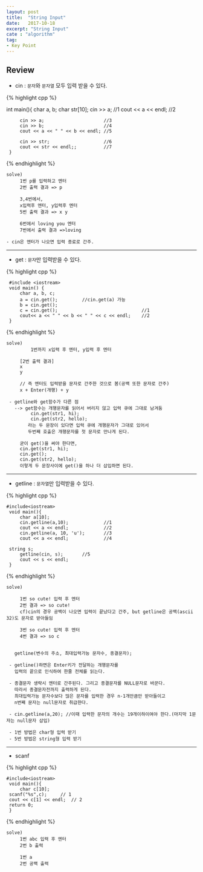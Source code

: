 ```yaml
---
layout: post
title:  "String Input"
date:   2017-10-18
excerpt: "String Input"
cate : "algorithm"
tag:
- Key Point
---
```


## Review

* cin : `문자`와 `문자열` 모두 입력 받을 수 있다.

{% highlight cpp %}

int main(){
         char a, b;
         char str[10];
         cin >> a;                      //1
         cout << a << endl;             //2
         
         cin >> a;                      //3
         cin >> b;                      //4
         cout << a << " " << b << endl; //5
         
         cin >> str;                    //6
         cout << str << endl;;          //7
     }


{% endhighlight %}

```
solve)
     1번 p를 입력하고 엔터
     2번 출력 결과 => p
 
     3,4번에서,
     x입력후 엔터, y입력후 엔터
     5번 출력 결과 => x y
     
     6번에서 loving you 엔터
     7번에서 출력 결과 =>loving

- cin은 엔터가 나오면 입력 종료로 간주.
```     
 
 ---


 * get : `문자`만 입력받을 수 있다.

 {% highlight cpp %}

     #include <iostream>
     void main() {
         char a, b, c;
         a = cin.get();         //cin.get(a) 가능
         b = cin.get();
         c = cin.get();                               //1
         cout<< a << " " << b << " " << c << endl;    //2
     }

{% endhighlight %}

```
solve)
         1번까지 x입력 후 엔터, y입력 후 엔터
 
     [2번 출력 결과]
     x
     y
 
     // 즉 엔터도 입력받을 문자로 간주한 것으로 봄(공백 또한 문자로 간주)
     x + Enter(개행) + y
 
 - getline와 get함수가 다른 점
   --> get함수는 개행문자를 읽어서 버리지 않고 입력 큐에 그대로 남겨둠
         cin.get(str1, hi);
         cin.get(str2, hello);
        라는 두 문장이 있다면 입력 큐에 개행문자가 그대로 있어서 
        두번째 호출은 개행문자를 첫 문자로 만나게 된다.
 
     굳이 get()을 써야 한다면,
     cin.get(str1, hi);
     cin.get();
     cin.get(str2, hello);
     이렇게 두 문장사이에 get()을 하나 더 삽입하면 된다.

```     


---
 
 * getline : `문자열`만 입력받을 수 있다.

 {% highlight cpp %}

    #include<iostream>
     void main(){
         char a[10];
         cin.getline(a,10);             //1
         cout << a << endl;             //2
         cin.getline(a, 10, 'u');       //3
         cout << a << endl;             //4

	 string s;
         getline(cin, s);		//5
         cout << s << endl;
     }


{% endhighlight %}

```
solve)

     1번 so cute! 입력 후 엔터
     2번 결과 => so cute!
     cf)cin의 경우 공백이 나오면 입력이 끝났다고 간주, but getline은 공백(ascii 32)도 문자로 받아들임
 
     3번 so cute! 입력 후 엔터
     4번 결과 => so c
 
 
   getline(변수의 주소, 최대입력가능 문자수, 종결문자);
 
 - getline()하면은 Enter키가 전달하는 개행문자를 
   입력의 끝으로 인식하여 한줄 전체를 읽는다.
 
 - 종결문자 생략시 엔터로 간주된다. 그리고 종결문자를 NULL문자로 바꾼다.
   따라서 종결문자전까지 출력하게 된다.
   최대입력가능 문자수보다 많은 문자를 입력한 경우 n-1개만큼만 받아들이고 
   n번째 문자는 null문자로 취급한다.
 
 - cin.getline(a,20); //이때 입력한 문자의 개수는 19개이하이여야 한다.(마지막 1문자는 null문자 삽입)
 
 - 1번 방법은 char형 입력 받기
 - 5번 방법은 string형 입력 받기
```     

---

 * scanf 

 {% highlight cpp %}

    #include<iostream>
     void main(){
         char c[10];
	 scanf("%s",c);		// 1
	 cout << c[1] << endl;	// 2
	 return 0;
     }


{% endhighlight %}

```
solve)
     1번 abc 입력 후 엔터
     2번 b 출력

     1번 a
     2번 공백 출력
```     
 



 

